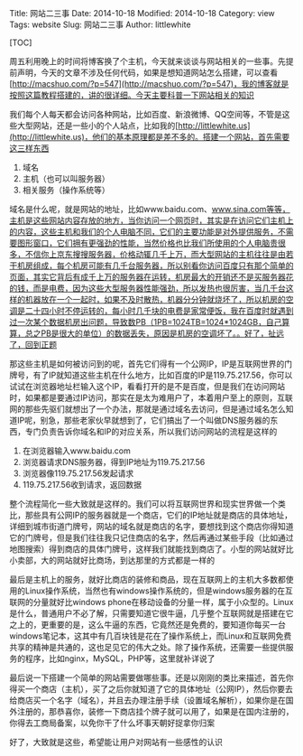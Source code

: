 Title: 网站二三事
Date: 2014-10-18
Modified: 2014-10-18
Category: view
Tags: website
Slug: 网站二三事
Author: littlewhite

[TOC]

周五利用晚上的时间将博客换了个主机，今天就来谈谈与网站相关的一些事。先提前声明，今天的文章不涉及任何代码，如果是想知道网站怎么搭建，可以查看[http://macshuo.com/?p=547](http://macshuo.com/?p=547)，我的博客就是按照这篇教程搭建的，讲的很详细。今天主要科普一下网站相关的知识

我们每个人每天都会访问各种网站，比如百度、新浪微博、QQ空间等，不管是这些大型网站，还是一些小的个人站点，比如我的[http://littlewhite.us](http://littlewhite.us)，他们的基本原理都是差不多的。搭建一个网站，首先需要这三样东西

1. 域名
2. 主机（也可以叫服务器）
3. 相关服务（操作系统等）

域名是什么呢，就是网站的地址，比如www.baidu.com、www.sina.com等等，主机是这些网站内容存放的地方，当你访问一个网页时，其实是在访问它们主机上的内容，这些主机和我们的个人电脑不同，它们的主要功能是对外提供服务，不需要图形窗口，它们拥有更强劲的性能，当然价格也比我们所使用的个人电脑贵很多，不信你上京东搜搜服务器，价格动辄几千上万，而大型网站的主机往往是由若干机房组成，每个机房可能有几千台服务器，所以别看你访问百度只有那个简单的页面，其实它背后有成千上万的服务器在运转，机房最大的开销还不是买服务器花的钱，而是电费，因为这些大型服务器性能强劲，所以发热也很厉害，当几千台这样的机器放在一个一起时，如果不及时散热，机器分分钟就烧坏了，所以机房的空调是二十四小时不停运转的，每小时几千块的电费是家常便饭，我在百度时就遇到过一次某个数据机房出问题，导致数PB（1PB=1024TB=1024*1024GB，自己算算，总之PB是很大的单位）的数据丢失，原因是机房的空调坏了。。好了，扯远了，回到正题

那这些主机是如何被访问到的呢，首先它们得有一个公网IP，IP是互联网世界的门牌号，有了IP就知道这些主机在什么地方，比如百度的IP是119.75.217.56，你可以试试在浏览器地址栏输入这个IP，看看打开的是不是百度，但是我们在访问网站时，如果都是要通过IP访问，那实在是太为难用户了，本着用户至上的原则，互联网的那些先驱们就想出了一个办法，那就是通过域名去访问，但是通过域名怎么知道IP呢，别急，那些老家伙早就想到了，它们搞出了一个叫做DNS服务器的东西，专门负责告诉你域名和IP的对应关系，所以我们访问网站的流程是这样的

1. 在浏览器输入www.baidu.com
2. 浏览器请求DNS服务器，得到IP地址为119.75.217.56
3. 浏览器像119.75.217.56发起请求
4. 119.75.217.56收到请求，返回数据

整个流程简化一些大致就是这样的。我们可以将互联网世界和现实世界做一个类比，那些具有公网IP的服务器就是一个商店，它们的IP地址就是商店的具体地址，详细到城市街道门牌号，网站的域名就是商店的名字，要想找到这个商店你得知道它的门牌号，但是我们往往我只记住商店的名字，然后再通过某些手段（比如通过地图搜索）得到商店的具体门牌号，这样我们就能找到商店了。小型的网站就好比小卖部，大的网站就好比商场，到达那里的方式都是一样的

最后是主机上的服务，就好比商店的装修和商品，现在互联网上的主机大多数都使用的Linux操作系统，当然也有windows操作系统的，但是windows服务器的在互联网的分量就好比windows phone在移动设备的分量一样，属于小众型的。Linux是什么，普通用户不必了解，只需要知道它很牛逼，几乎整个互联网就是搭建在它之上的，更重要的是，这么牛逼的东西，它竟然还是免费的，要知道你每买一台windows笔记本，这其中有几百块钱是花在了操作系统上，而Linux和互联网免费共享的精神是共通的，这也足见它的伟大之处。除了操作系统，还需要一些提供服务的程序，比如nginx，MySQL，PHP等，这里就补详说了

最后说一下搭建一个简单的网站需要做哪些事。还是以刚刚的类比来描述，首先你得买一个商店（主机），买了之后你就知道了它的具体地址（公网IP），然后你要去给商店买一个名字（域名），并且去办理注册手续（设置域名解析），如果你是在国外注册的，那恭喜你，装修一下商店挂个牌子就可以用了，如果是在国内注册的，你得去工商局备案，以免你干了什么坏事天朝好捉拿你归案

好了，大致就是这些，希望能让用户对网站有一些感性的认识


